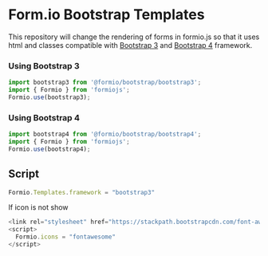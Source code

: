 # Form.io Bootstrap Templates

This repository will change the rendering of forms in formio.js so that it uses html and classes compatible with [Bootstrap 3](https://getbootstrap.com/docs/3.4/) and [Bootstrap 4](https://getbootstrap.com/docs/4.6/getting-started/introduction/) framework. 

### Using Bootstrap 3

```javascript
import bootstrap3 from '@formio/bootstrap/bootstrap3';
import { Formio } from 'formiojs';
Formio.use(bootstrap3);
```
### Using Bootstrap 4

```javascript
import bootstrap4 from '@formio/bootstrap/bootstrap4';
import { Formio } from 'formiojs';
Formio.use(bootstrap4);
```

## Script


```javascript
Formio.Templates.framework = "bootstrap3"
```
If icon is not show

```javascript
<link rel="stylesheet" href="https://stackpath.bootstrapcdn.com/font-awesome/4.7.0/css/font-awesome.min.css">
<script>
  Formio.icons = "fontawesome"
</script>
```
